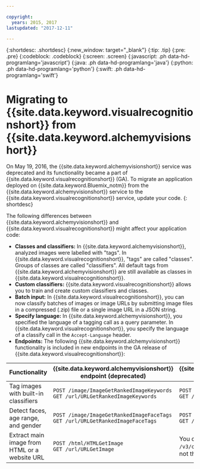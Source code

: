 ```yaml
---

copyright:
  years: 2015, 2017
lastupdated: "2017-12-11"

---
```


{:shortdesc: .shortdesc}
{:new_window: target="_blank"}
{:tip: .tip}
{:pre: .pre}
{:codeblock: .codeblock}
{:screen: .screen}
{:javascript: .ph data-hd-programlang='javascript'}
{:java: .ph data-hd-programlang='java'}
{:python: .ph data-hd-programlang='python'}
{:swift: .ph data-hd-programlang='swift'}

# Migrating to {{site.data.keyword.visualrecognitionshort}} from {{site.data.keyword.alchemyvisionshort}}

On May 19, 2016, the {{site.data.keyword.alchemyvisionshort}} service was deprecated and its functionality became a part of {{site.data.keyword.visualrecognitionshort}} (GA). To migrate an application deployed on {{site.data.keyword.Bluemix_notm}} from the {{site.data.keyword.alchemyvisionshort}} service to the {{site.data.keyword.visualrecognitionshort}} service, update your code.
{: shortdesc}

The following differences between {{site.data.keyword.alchemyvisionshort}} and {{site.data.keyword.visualrecognitionshort}} might affect your application code:

- **Classes and classifiers:** In {{site.data.keyword.alchemyvisionshort}}, analyzed images were labelled with "tags". In {{site.data.keyword.visualrecognitionshort}}, "tags" are called "classes". Groups of classes are called "classifiers". All default tags from {{site.data.keyword.alchemyvisionshort}} are still available as classes in {{site.data.keyword.visualrecognitionshort}}.
- **Custom classifiers:** {{site.data.keyword.visualrecognitionshort}} allows you to train and create custom classifiers and classes.
- **Batch input:** In {{site.data.keyword.visualrecognitionshort}}, you can now classify batches of images or image URLs by submitting image files in a compressed (.zip) file or a single image URL in a JSON string.
- **Specify language:** In {{site.data.keyword.alchemyvisionshort}}, you specified the language of a tagging call as a query parameter. In {{site.data.keyword.visualrecognitionshort}}, you specify the language of a classify call in the `Accept-Language` header.
- **Endpoints:** The following {{site.data.keyword.alchemyvisionshort}} functionality is included in new endpoints in the GA release of {{site.data.keyword.visualrecognitionshort}}:

| Functionality | {{site.data.keyword.alchemyvisionshort}} endpoint (deprecated) | {{site.data.keyword.visualrecognitionshort}} endpoint (GA) |
|---------------|--------------------|----------------|
| Tag images with built-in classifiers | `POST /image/ImageGetRankedImageKeywords`<br/>`GET /url/URLGetRankedImageKeywords` | `POST /v3/classify`<br/>`GET /v3/classify` |
| Detect faces, age range, and gender | `POST /image/ImageGetRankedImageFaceTags`<br/>`GET /url/URLGetRankedImageFaceTags` | `POST /v3/detect_faces`<br/>`GET /v3/detect_faces` |
| Extract main image from HTML or a website URL | `POST /html/HTMLGetImage`<br/>`GET /url/URLGetImage` | You can supply an image by URL to the `/v3/classify` and `/v3/detect_faces` methods, not through a standalone endpoint. |
